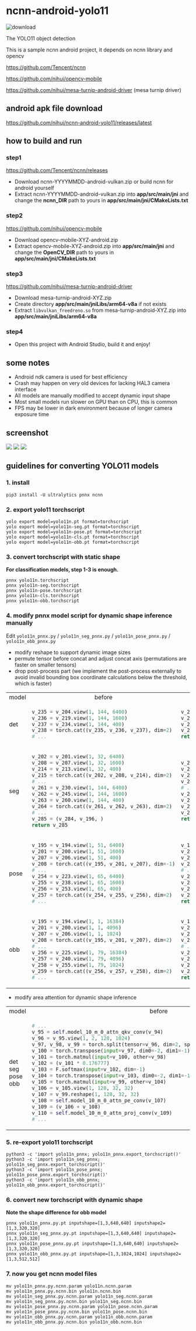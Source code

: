 # ncnn-android-yolo11

![download](https://img.shields.io/github/downloads/nihui/ncnn-android-yolo11/total.svg)

The YOLO11 object detection

This is a sample ncnn android project, it depends on ncnn library and opencv

https://github.com/Tencent/ncnn

https://github.com/nihui/opencv-mobile

https://github.com/nihui/mesa-turnip-android-driver  (mesa turnip driver)

## android apk file download
https://github.com/nihui/ncnn-android-yolo11/releases/latest

## how to build and run
### step1
https://github.com/Tencent/ncnn/releases

* Download ncnn-YYYYMMDD-android-vulkan.zip or build ncnn for android yourself
* Extract ncnn-YYYYMMDD-android-vulkan.zip into **app/src/main/jni** and change the **ncnn_DIR** path to yours in **app/src/main/jni/CMakeLists.txt**

### step2
https://github.com/nihui/opencv-mobile

* Download opencv-mobile-XYZ-android.zip
* Extract opencv-mobile-XYZ-android.zip into **app/src/main/jni** and change the **OpenCV_DIR** path to yours in **app/src/main/jni/CMakeLists.txt**

### step3
https://github.com/nihui/mesa-turnip-android-driver

* Download mesa-turnip-android-XYZ.zip
* Create directory **app/src/main/jniLibs/arm64-v8a** if not exists
* Extract `libvulkan_freedreno.so` from mesa-turnip-android-XYZ.zip into **app/src/main/jniLibs/arm64-v8a**

### step4
* Open this project with Android Studio, build it and enjoy!

## some notes
* Android ndk camera is used for best efficiency
* Crash may happen on very old devices for lacking HAL3 camera interface
* All models are manually modified to accept dynamic input shape
* Most small models run slower on GPU than on CPU, this is common
* FPS may be lower in dark environment because of longer camera exposure time

## screenshot
![](screenshot0.jpg)
![](screenshot1.jpg)
![](screenshot2.jpg)

## guidelines for converting YOLO11 models

### 1. install

```shell
pip3 install -U ultralytics pnnx ncnn
```

### 2. export yolo11 torchscript

```shell
yolo export model=yolo11n.pt format=torchscript
yolo export model=yolo11n-seg.pt format=torchscript
yolo export model=yolo11n-pose.pt format=torchscript
yolo export model=yolo11n-cls.pt format=torchscript
yolo export model=yolo11n-obb.pt format=torchscript
```

### 3. convert torchscript with static shape

**For classification models, step 1-3 is enough.**

```shell
pnnx yolo11n.torchscript
pnnx yolo11n-seg.torchscript
pnnx yolo11n-pose.torchscript
pnnx yolo11n-cls.torchscript
pnnx yolo11n-obb.torchscript
```

### 4. modify pnnx model script for dynamic shape inference manually

Edit `yolo11n_pnnx.py` / `yolo11n_seg_pnnx.py` / `yolo11n_pose_pnnx.py` / `yolo11n_obb_pnnx.py`

- modify reshape to support dynamic image sizes
- permute tensor before concat and adjust concat axis (permutations are faster on smaller tensors)
- drop post-process part (we implement the post-process externally to avoid invalid bounding box coordinate calculations below the threshold, which is faster)

<table>
<tr align="center"><td>model</td><td>before</td><td>after</td></tr>
<tr>
<td>det</td>
<td>

```python
v_235 = v_204.view(1, 144, 6400)
v_236 = v_219.view(1, 144, 1600)
v_237 = v_234.view(1, 144, 400)
v_238 = torch.cat((v_235, v_236, v_237), dim=2)
# ...
```
</td>
<td>

```python
v_235 = v_204.view(1, 144, -1).transpose(1, 2)
v_236 = v_219.view(1, 144, -1).transpose(1, 2)
v_237 = v_234.view(1, 144, -1).transpose(1, 2)
v_238 = torch.cat((v_235, v_236, v_237), dim=1)
return v_238
```
</td>
</tr>
<tr>
<td>seg</td>
<td>

```python
v_202 = v_201.view(1, 32, 6400)
v_208 = v_207.view(1, 32, 1600)
v_214 = v_213.view(1, 32, 400)
v_215 = torch.cat((v_202, v_208, v_214), dim=2)
# ...
v_261 = v_230.view(1, 144, 6400)
v_262 = v_245.view(1, 144, 1600)
v_263 = v_260.view(1, 144, 400)
v_264 = torch.cat((v_261, v_262, v_263), dim=2)
# ...
v_285 = (v_284, v_196, )
return v_285
```
</td>
<td>

```python
v_202 = v_201.view(1, 32, -1).transpose(1, 2)
v_208 = v_207.view(1, 32, -1).transpose(1, 2)
v_214 = v_213.view(1, 32, -1).transpose(1, 2)
v_215 = torch.cat((v_202, v_208, v_214), dim=1)
# ...
v_261 = v_230.view(1, 144, -1).transpose(1, 2)
v_262 = v_245.view(1, 144, -1).transpose(1, 2)
v_263 = v_260.view(1, 144, -1).transpose(1, 2)
v_264 = torch.cat((v_261, v_262, v_263), dim=1)
return v_264, v_215, v_196
```
</td>
</tr>
<tr>
<td>pose</td>
<td>

```python
v_195 = v_194.view(1, 51, 6400)
v_201 = v_200.view(1, 51, 1600)
v_207 = v_206.view(1, 51, 400)
v_208 = torch.cat((v_195, v_201, v_207), dim=-1)
# ...
v_254 = v_223.view(1, 65, 6400)
v_255 = v_238.view(1, 65, 1600)
v_256 = v_253.view(1, 65, 400)
v_257 = torch.cat((v_254, v_255, v_256), dim=2)
# ...
```
</td>
<td>

```python
v_195 = v_194.view(1, 51, -1).transpose(1, 2)
v_201 = v_200.view(1, 51, -1).transpose(1, 2)
v_207 = v_206.view(1, 51, -1).transpose(1, 2)
v_208 = torch.cat((v_195, v_201, v_207), dim=1)
# ...
v_254 = v_223.view(1, 65, -1).transpose(1, 2)
v_255 = v_238.view(1, 65, -1).transpose(1, 2)
v_256 = v_253.view(1, 65, -1).transpose(1, 2)
v_257 = torch.cat((v_254, v_255, v_256), dim=1)
return v_257, v_208
```
</td>
</tr>
<tr>
<td>obb</td>
<td>

```python
v_195 = v_194.view(1, 1, 16384)
v_201 = v_200.view(1, 1, 4096)
v_207 = v_206.view(1, 1, 1024)
v_208 = torch.cat((v_195, v_201, v_207), dim=2)
# ...
v_256 = v_225.view(1, 79, 16384)
v_257 = v_240.view(1, 79, 4096)
v_258 = v_255.view(1, 79, 1024)
v_259 = torch.cat((v_256, v_257, v_258), dim=2)
# ...
```
</td>
<td>

```python
v_195 = v_194.view(1, 1, -1).transpose(1, 2)
v_201 = v_200.view(1, 1, -1).transpose(1, 2)
v_207 = v_206.view(1, 1, -1).transpose(1, 2)
v_208 = torch.cat((v_195, v_201, v_207), dim=1)
# ...
v_256 = v_225.view(1, 79, -1).transpose(1, 2)
v_257 = v_240.view(1, 79, -1).transpose(1, 2)
v_258 = v_255.view(1, 79, -1).transpose(1, 2)
v_259 = torch.cat((v_256, v_257, v_258), dim=1)
return v_259, v_208
```
</td>
</tr>
</table>

- modify area attention for dynamic shape inference

<table>
<tr align="center"><td>model</td><td>before</td><td>after</td></tr>
<tr>
<td>det<br/>seg<br/>pose<br/>obb</td>
<td>

```python
# ...
v_95 = self.model_10_m_0_attn_qkv_conv(v_94)
v_96 = v_95.view(1, 2, 128, 1024)
v_97, v_98, v_99 = torch.split(tensor=v_96, dim=2, split_size_or_sections=(32,32,64))
v_100 = torch.transpose(input=v_97, dim0=-2, dim1=-1)
v_101 = torch.matmul(input=v_100, other=v_98)
v_102 = (v_101 * 0.176777)
v_103 = F.softmax(input=v_102, dim=-1)
v_104 = torch.transpose(input=v_103, dim0=-2, dim1=-1)
v_105 = torch.matmul(input=v_99, other=v_104)
v_106 = v_105.view(1, 128, 32, 32)
v_107 = v_99.reshape(1, 128, 32, 32)
v_108 = self.model_10_m_0_attn_pe_conv(v_107)
v_109 = (v_106 + v_108)
v_110 = self.model_10_m_0_attn_proj_conv(v_109)
# ...
```
</td>
<td>

```python
# ...
v_95 = self.model_10_m_0_attn_qkv_conv(v_94)
v_96 = v_95.view(1, 2, 128, -1) # <--- This line, note this v_95
v_97, v_98, v_99 = torch.split(tensor=v_96, dim=2, split_size_or_sections=(32,32,64))
v_100 = torch.transpose(input=v_97, dim0=-2, dim1=-1)
v_101 = torch.matmul(input=v_100, other=v_98)
v_102 = (v_101 * 0.176777)
v_103 = F.softmax(input=v_102, dim=-1)
v_104 = torch.transpose(input=v_103, dim0=-2, dim1=-1)
v_105 = torch.matmul(input=v_99, other=v_104)
v_106 = v_105.view(1, 128, v_95.size(2), v_95.size(3)) # <--- This line
v_107 = v_99.reshape(1, 128, v_95.size(2), v_95.size(3)) # <--- This line
v_108 = self.model_10_m_0_attn_pe_conv(v_107)
v_109 = (v_106 + v_108)
v_110 = self.model_10_m_0_attn_proj_conv(v_109)
# ...
```
</td>
</tr>
</table>

### 5. re-export yolo11 torchscript

```shell
python3 -c 'import yolo11n_pnnx; yolo11n_pnnx.export_torchscript()'
python3 -c 'import yolo11n_seg_pnnx; yolo11n_seg_pnnx.export_torchscript()'
python3 -c 'import yolo11n_pose_pnnx; yolo11n_pose_pnnx.export_torchscript()'
python3 -c 'import yolo11n_obb_pnnx; yolo11n_obb_pnnx.export_torchscript()'
```

### 6. convert new torchscript with dynamic shape

**Note the shape difference for obb model**

```shell
pnnx yolo11n_pnnx.py.pt inputshape=[1,3,640,640] inputshape2=[1,3,320,320]
pnnx yolo11n_seg_pnnx.py.pt inputshape=[1,3,640,640] inputshape2=[1,3,320,320]
pnnx yolo11n_pose_pnnx.py.pt inputshape=[1,3,640,640] inputshape2=[1,3,320,320]
pnnx yolo11n_obb_pnnx.py.pt inputshape=[1,3,1024,1024] inputshape2=[1,3,512,512]
```

### 7. now you get ncnn model files

```shell
mv yolo11n_pnnx.py.ncnn.param yolo11n.ncnn.param
mv yolo11n_pnnx.py.ncnn.bin yolo11n.ncnn.bin
mv yolo11n_seg_pnnx.py.ncnn.param yolo11n_seg.ncnn.param
mv yolo11n_seg_pnnx.py.ncnn.bin yolo11n_seg.ncnn.bin
mv yolo11n_pose_pnnx.py.ncnn.param yolo11n_pose.ncnn.param
mv yolo11n_pose_pnnx.py.ncnn.bin yolo11n_pose.ncnn.bin
mv yolo11n_obb_pnnx.py.ncnn.param yolo11n_obb.ncnn.param
mv yolo11n_obb_pnnx.py.ncnn.bin yolo11n_obb.ncnn.bin
```
